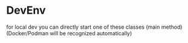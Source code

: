 # DevEnv

for local dev you can directly start one of these classes (main method)
(Docker/Podman will be recognized automatically)
